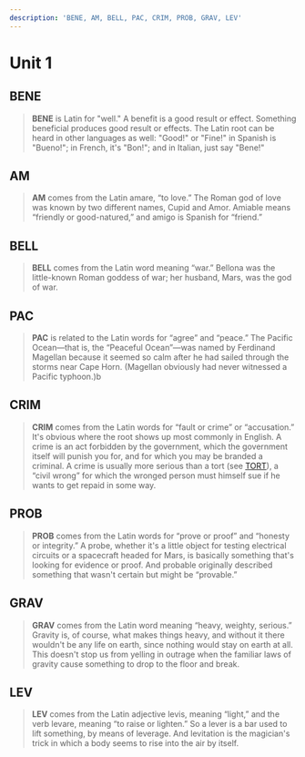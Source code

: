 ```yaml
---
description: 'BENE, AM, BELL, PAC, CRIM, PROB, GRAV, LEV'
---
```


# Unit 1

## BENE

> **BENE** is Latin for "well." A benefit is a good result or effect. Something beneficial produces good result or effects. The Latin root can be heard in other languages as well: "Good!" or "Fine!" in Spanish is "Bueno!"; in French, it's "Bon!"; and in Italian, just say "Bene!"

## AM

> **AM** comes from the Latin amare, “to love.” The Roman god of love was known by two different names, Cupid and Amor. Amiable means “friendly or good-natured,” and amigo is Spanish for “friend.”

## BELL

> **BELL** comes from the Latin word meaning “war.” Bellona was the little-known Roman goddess of war; her husband, Mars, was the god of war.

## PAC

> **PAC** is related to the Latin words for “agree” and “peace.” The Pacific Ocean—that is, the “Peaceful Ocean”—was named by Ferdinand Magellan because it seemed so calm after he had sailed through the storms near Cape Horn. \(Magellan obviously had never witnessed a Pacific typhoon.\)b

## CRIM

> **CRIM** comes from the Latin words for “fault or crime” or “accusation.” It's obvious where the root shows up most commonly in English. A crime is an act forbidden by the government, which the government itself will punish you for, and for which you may be branded a criminal. A crime is usually more serious than a tort \(see [TORT](MW_VocabBuilder_10_en_split_1302.html#filepos2242894)\), a “civil wrong” for which the wronged person must himself sue if he wants to get repaid in some way.

## PROB

> **PROB** comes from the Latin words for “prove or proof” and “honesty or integrity.” A probe, whether it's a little object for testing electrical circuits or a spacecraft headed for Mars, is basically something that's looking for evidence or proof. And probable originally described something that wasn't certain but might be “provable.”

## GRAV

> **GRAV** comes from the Latin word meaning “heavy, weighty, serious.” Gravity is, of course, what makes things heavy, and without it there wouldn't be any life on earth, since nothing would stay on earth at all. This doesn't stop us from yelling in outrage when the familiar laws of gravity cause something to drop to the floor and break.

## LEV

> **LEV** comes from the Latin adjective levis, meaning “light,” and the verb levare, meaning “to raise or lighten.” So a lever is a bar used to lift something, by means of leverage. And levitation is the magician's trick in which a body seems to rise into the air by itself.

